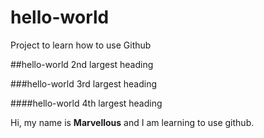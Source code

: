 # hello-world
Project to learn how to use Github

##hello-world
2nd largest heading

###hello-world
3rd largest heading

####hello-world
4th largest heading

Hi, my name is **Marvellous** and I am learning to use github.

